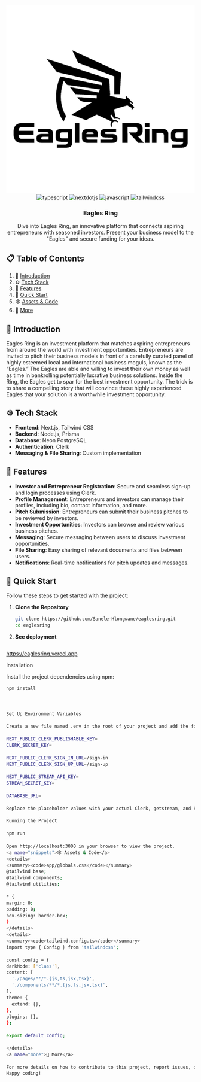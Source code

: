 <div align="center">
  <br />
    <a href="https://www.youtube.com/@TechInvaders-bv5kv" target="_blank">
      <img src="./public/EaglesRingLogo.png" alt="Project Banner">
    </a>
  <br />

  <div>
    <img src="https://img.shields.io/badge/-TypeScript-black?style=for-the-badge&logoColor=white&logo=typescript&color=3178C6" alt="typescript" />
    <img src="https://img.shields.io/badge/-Next_JS-black?style=for-the-badge&logoColor=white&logo=nextdotjs&color=000000" alt="nextdotjs" />
    <img src="https://img.shields.io/badge/-JavaScript-black?style=for-the-badge&logoColor=white&logo=javascript&color=F7DF1E" alt="javascript" />
    <img src="https://img.shields.io/badge/-Tailwind_CSS-black?style=for-the-badge&logoColor=white&logo=tailwindcss&color=06B6D4" alt="tailwindcss" />
  </div>

  <h3 align="center">Eagles Ring</h3>

   <div align="center">
     Dive into Eagles Ring, an innovative platform that connects aspiring entrepreneurs with seasoned investors. Present your business model to the "Eagles" and secure funding for your ideas.
    </div>
</div>

## 📋 <a name="table">Table of Contents</a>

1. 🤖 [Introduction](#introduction)
2. ⚙️ [Tech Stack](#tech-stack)
3. 🔋 [Features](#features)
4. 🤸 [Quick Start](#quick-start)
5. 🕸️ [Assets & Code](#snippets)
6. 🚀 [More](#more)

## <a name="introduction">🤖 Introduction</a>

Eagles Ring is an investment platform that matches aspiring entrepreneurs from around the world with investment opportunities. Entrepreneurs are invited to pitch their business models in front of a carefully curated panel of highly esteemed local and international business moguls, known as the “Eagles.” The Eagles are able and willing to invest their own money as well as time in bankrolling potentially lucrative business solutions. Inside the Ring, the Eagles get to spar for the best investment opportunity. The trick is to share a compelling story that will convince these highly experienced Eagles that your solution is a worthwhile investment opportunity.

## <a name="tech-stack">⚙️ Tech Stack</a>

- **Frontend**: Next.js, Tailwind CSS
- **Backend**: Node.js, Prisma
- **Database**: Neon PostgreSQL
- **Authentication**: Clerk
- **Messaging & File Sharing**: Custom implementation

## <a name="features">🔋 Features</a>

- **Investor and Entrepreneur Registration**: Secure and seamless sign-up and login processes using Clerk.
- **Profile Management**: Entrepreneurs and investors can manage their profiles, including bio, contact information, and more.
- **Pitch Submission**: Entrepreneurs can submit their business pitches to be reviewed by investors.
- **Investment Opportunities**: Investors can browse and review various business pitches.
- **Messaging**: Secure messaging between users to discuss investment opportunities.
- **File Sharing**: Easy sharing of relevant documents and files between users.
- **Notifications**: Real-time notifications for pitch updates and messages.

## <a name="quick-start">🤸 Quick Start</a>

Follow these steps to get started with the project:

1. **Clone the Repository**
   ```bash
   git clone https://github.com/Sanele-Hlongwane/eaglesring.git
   cd eaglesring

2. **See deployment**
   ```link
  https://eaglesring.vercel.app

Installation

Install the project dependencies using npm:
  ```bash
  npm install



Set Up Environment Variables

Create a new file named .env in the root of your project and add the following content:
  
  NEXT_PUBLIC_CLERK_PUBLISHABLE_KEY=
  CLERK_SECRET_KEY=
  
  NEXT_PUBLIC_CLERK_SIGN_IN_URL=/sign-in
  NEXT_PUBLIC_CLERK_SIGN_UP_URL=/sign-up
  
  NEXT_PUBLIC_STREAM_API_KEY=
  STREAM_SECRET_KEY=
  
  DATABASE_URL=

Replace the placeholder values with your actual Clerk, getstream, and Prisma (Neon Database) credentials. You can obtain these credentials by signing up on the respective websites.

Running the Project

npm run 

Open http://localhost:3000 in your browser to view the project.
<a name="snippets">🕸️ Assets & Code</a>
<details>
<summary><code>app/globals.css</code></summary>
@tailwind base;
@tailwind components;
@tailwind utilities;

* {
  margin: 0;
  padding: 0;
  box-sizing: border-box;
}
</details>
<details>
<summary><code>tailwind.config.ts</code></summary>
import type { Config } from 'tailwindcss';

const config = {
  darkMode: ['class'],
  content: [
    './pages/**/*.{js,ts,jsx,tsx}',
    './components/**/*.{js,ts,jsx,tsx}',
  ],
  theme: {
    extend: {},
  },
  plugins: [],
};

export default config;

</details>
<a name="more">🚀 More</a>

For more details on how to contribute to this project, report issues, or request features, please visit the GitHub repository.
Happy coding!
